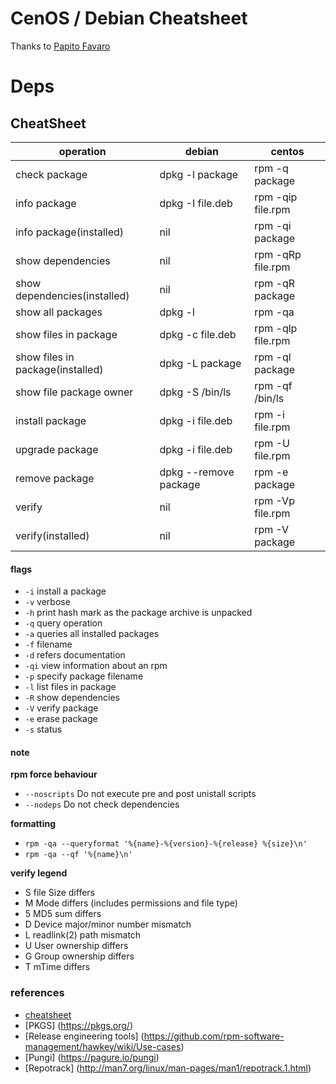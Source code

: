 # CenOS / Debian Cheatsheet

Thanks to [Papito Favaro](https://github.com/pfav)

# Deps

## CheatSheet

| operation                        | debian                | centos            |
|----------------------------------|-----------------------|-------------------|
| check package                    | dpkg -l package       | rpm -q package    |
| info package                     | dpkg -I file.deb      | rpm -qip file.rpm |
| info package(installed)          | nil                   | rpm -qi package   |
| show dependencies                | nil                   | rpm -qRp file.rpm |
| show dependencies(installed)     | nil                   | rpm -qR package   |
| show all packages                | dpkg -l               | rpm -qa           |
| show files in package            | dpkg -c file.deb      | rpm -qlp file.rpm |
| show files in package(installed) | dpkg -L package       | rpm -ql package   |
| show file package owner          | dpkg -S /bin/ls       | rpm -qf /bin/ls   |
| install package                  | dpkg -i file.deb      | rpm -i file.rpm   |
| upgrade package                  | dpkg -i file.deb      | rpm -U file.rpm   |
| remove package                   | dpkg --remove package | rpm -e package    |
| verify                           | nil                   | rpm -Vp file.rpm  |
| verify(installed)                | nil                   | rpm -V package    |

#### flags
* `-i` install a package
* `-v` verbose
* `-h` print hash mark as the package archive is unpacked
* `-q` query operation
* `-a` queries all installed packages
* `-f` filename
* `-d` refers documentation
* `-qi` view information about an rpm
* `-p` specify package filename
* `-l` list files in package
* `-R` show dependencies
* `-V` verify package
* `-e` erase package
* `-s` status

#### note
**rpm force behaviour**
* `--noscripts` Do not execute pre and post unistall scripts
* `--nodeps` Do not check dependencies

**formatting**
* `rpm -qa --queryformat '%{name}-%{version}-%{release} %{size}\n'`
* `rpm -qa --qf '%{name}\n'`

**verify legend**
* S file Size differs
* M Mode differs (includes permissions and file type)
* 5 MD5 sum differs
* D Device major/minor number mismatch
* L readlink(2) path mismatch
* U User ownership differs
* G Group ownership differs
* T mTime differs


### references
* [cheatsheet](http://itrs.tw/wiki/RPM_DPKG_Rosetta_Stone)
* [PKGS] (https://pkgs.org/)
* [Release engineering tools] (https://github.com/rpm-software-management/hawkey/wiki/Use-cases)
* [Pungi] (https://pagure.io/pungi)
* [Repotrack] (http://man7.org/linux/man-pages/man1/repotrack.1.html)

